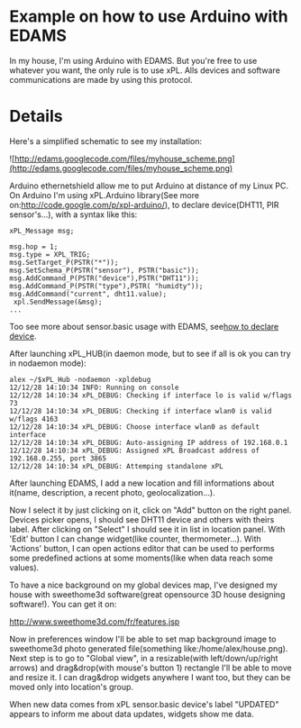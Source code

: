 # Example on how to use Arduino with EDAMS #

In my house, I'm using Arduino with EDAMS. But you're free to use whatever you want, the only rule is to use xPL. Alls devices and software communications are made by using this protocol.


# Details #

Here's a simplified schematic to see my installation:

![http://edams.googlecode.com/files/myhouse_scheme.png](http://edams.googlecode.com/files/myhouse_scheme.png)


Arduino ethernetshield allow me to put Arduino at distance of my Linux PC. On Arduino I'm using xPL.Arduino library(See more on:http://code.google.com/p/xpl-arduino/), to declare device(DHT11, PIR sensor's...), with a syntax like this:

```
xPL_Message msg;
 
msg.hop = 1;
msg.type = XPL_TRIG;
msg.SetTarget_P(PSTR("*"));
msg.SetSchema_P(PSTR("sensor"), PSTR("basic"));
msg.AddCommand_P(PSTR("device"),PSTR("DHT11"));
msg.AddCommand_P(PSTR("type"),PSTR( "humidty"));
msg.AddCommand("current", dht11.value);
 xpl.SendMessage(&msg);
...
```

Too see more about sensor.basic usage with EDAMS, see[how to declare device](HowToDeclareDevice.md).

After launching xPL\_HUB(in daemon mode, but to see if all is ok you can try in nodaemon mode):

```
alex ~/$xPL_Hub -nodaemon -xpldebug
12/12/28 14:10:34 INFO: Running on console
12/12/28 14:10:34 xPL_DEBUG: Checking if interface lo is valid w/flags 73
12/12/28 14:10:34 xPL_DEBUG: Checking if interface wlan0 is valid w/flags 4163
12/12/28 14:10:34 xPL_DEBUG: Choose interface wlan0 as default interface
12/12/28 14:10:34 xPL_DEBUG: Auto-assigning IP address of 192.168.0.1
12/12/28 14:10:34 xPL_DEBUG: Assigned xPL Broadcast address of 192.168.0.255, port 3865
12/12/28 14:10:34 xPL_DEBUG: Attemping standalone xPL
```

After launching EDAMS, I add a new location and fill informations about it(name, description, a recent photo, geolocalization...).

Now I select it by just clicking on it, click on "Add" button on the right panel. Devices picker opens,  I should see DHT11 device and others with theirs label. After clicking on "Select" I should see it in list in location panel. With 'Edit' button  I can change widget(like counter, thermometer...). With 'Actions' button, I can open actions editor that can be used to performs some predefined actions at some moments(like when data reach some values).

To have a nice background on my global devices map, I've designed my house with sweethome3d software(great opensource 3D house designing software!). You can get it on:

http://www.sweethome3d.com/fr/features.jsp

Now in preferences window I'll be able to set map background image to sweethome3d photo generated file(something like:/home/alex/house.png). Next step is to go to "Global view", in a resizable(with left/down/up/right arrows) and drag&drop(with mouse's button 1) rectangle I'll be able to move and resize it. I can drag&drop widgets anywhere I want too, but they can be moved only into location's group.

When new data comes from xPL sensor.basic device's label "UPDATED" appears to inform me about data updates, widgets show me data.